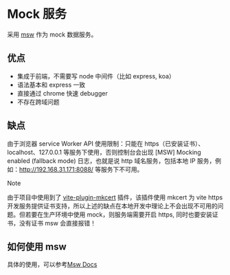 # Mock 服务

采用 [msw](https://mswjs.io/) 作为 mock 数据服务。

## 优点

- 集成于前端，不需要写 node 中间件（比如 express, koa）
- 语法基本和 express 一致
- 直接通过 chrome 快速 debugger
- 不存在跨域问题

## 缺点

由于浏览器 service Worker API 使用限制：只能在 https（已安装证书）、localhost、127.0.0.1 等服务下使用，否则控制台会出现 [MSW] Mocking enabled (fallback mode) 日志，也就是说 http 域名服务，包括本地 IP 服务，例如：http://192.168.31.171:8088/ 等服务下不可用。

> [!NOTE]
> 由于项目中使用到了 [vite-plugin-mkcert](https://github.com/liuweiGL/vite-plugin-mkcert) 插件，该插件使用 mkcert 为 vite https 开发服务提供证书支持，所以上述的缺点在本地开发中理论上不会出现不可用的问题。但若要在生产环境中使用 mock，则服务端需要开启 https, 同时也要安装证书，没有证书 msw 会直接报错！

## 如何使用 msw

具体的使用，可以参考[Msw Docs](https://mswjs.io/)
